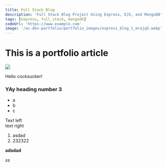 ```yaml
---
title: Full Stack Blog
description: 'Full Stack Blog Project Using Express, EJS, and MongoDB'
tags: [express, full_stack, mongodb]
codeUrl: 'https://www.example.com'
image: '/ac-dev-portfolio/portfolio_images/express_blog_1_mrajq5.webp'
---
```


# **This is a portfolio article**


<img class="img-fluid  w-100 my-3" src="https://res.cloudinary.com/czernous/ac-dev-portfolio/portfolio_images/express_blog_1_mrajq5.webp" />


Hello cocksucker!

### YAy heading number 3

- a
- b
- c

<div class='row'>
    <div class='col-lg-6 col-sm-12'>Text left</div>
    <div class='col-lg-6 col-sm-12'>text right</div>
</div>

1. asdad
2. 232322

**adsdad**

_ss_
